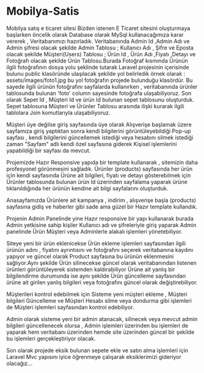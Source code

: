 # Mobilya-Satis
Mobilya satış e ticaret sitesi
Bizden istenen E Ticaret sitesini oluşturmaya başlarken öncelik olarak Database olarak MySql kullanacağımıza karar vererek , Veritabanımızı hazırladık.
Veritabanında Admin Id ,Admin Adı ve Admin şifresi olacak şekilde Admin Tablosu ; Kullanıcı Adı , Şifre ve Eposta olacak şekilde Müşteri(Users) Tablosu ;
Ürün Id , Ürün Adı ,Fiyatı ,Detayı ve Fotoğrafı olacak şekilde Ürün Tablosu.Burada Fotoğraf kısmında Ürünün ilgili fotoğrafının dosya yolu şeklinde tutarak Laravel 
projesinin içerisinde bulunu public klasöründe ulaşılacak şekilde yol belirledik örnek olarak : assets/images/foto1.jpg bu yol fotoğrafın projede bulunduğu klasördür.
Bu sayede ilgili ürünün fotoğrafını sayfalarda kullanırken , veritabanında ürünler tablosunda bulunan 'foto' column sayesinde fotoğrafa ulaşabiliyoruz. Son olarak 
Sepet Id , Müşteri Id ve ürün Id bulunan sepet tablosunu oluşturduk. Sepet tablosuna Müşteri ve Ürünler Tablosu arasında ilişki kurarak ilgili tablolara Join komutlarıyla
ulaşabiliyoruz.

Müşteri üye değilse giriş sayfasında üye olarak Alışverişe başlamak üzere sayfamıza giriş yaptıktan sonra kendi bilgilerini görüntüleyebildiği Pop-up sayfası , kendi
bilgilerini güncellemek istediği veya hesabını silmek istediği zaman "Sayfam" adlı kendi özel sayfasına giderek Kişisel işlemlerini yapabildiği bir sayfası da mevcut.

Projemizde Hazır Responsive yapıda bir template kullanarak , sitemizin daha profesyonel görünmesini sağladık. Ürünler (products) sayfasında her ürün için kendi sayfasında
Ürüne ait bilgileri, fiyatı ve detayı gösterebilmek için Ürünler tablosunda bulunan ürün Id üzerinden sayfalama yaparak ürüne tıklanıldığında her ürünün kendine ait bilgi
sayfalarını oluşturduk.

Anasayfamızda Ürünlere ait kampanya , indirim , alışverişe başla (products) sayfasına gidiş ve haberler gibi sade ama güzel bir Hazır template kullandık.

Projenin Admin Panelinde yine Hazır responsive bir yapı kullanarak burada Admin yetkisine sahip kişiler Kullanıcı adı ve şifreleriyle giriş yaparak Admin panelinde Ürün
Müşteri veya Adminlerle alakalı işlemleri yönetebiliyor.

Siteye yeni bir ürün eklenicekse Ürün ekleme işlemleri sayfasından ilgili ürünün adını , fiyatını ayrıntısını ve fotoğrafını seçerek veritabanına kaydını yapıyor ve güncel
olarak Product sayfasına bu ürünün eklenmesini sağlıyor.Aynı şekilde Ürün silinecekse güncel olarak veritabanından listenen ürünleri görüntüleyerek sistemden kaldırabiliyor
Ürüne ait yanlış bir bilgilendirme durumunda ise aynı şekilde Ürün güncelleme sayfasından ürüne ait girilen yanlış bilgileri veya fotoğrafını güncel olarak değiştirebiliyor.

Müşterileri kontrol edebilmek için Sisteme yeni müşteri ekleme , Müşteri bilgileri Güncelleme ve Müşteri Hesabı silme veya dondurma gibi işlemleri de Müşteri
işlemleri sayfasından kontrol edebiliyor.

Admin olarak sisteme yeni bir admin atanacak, silinecek veya mevcut admin bilgileri güncellenecek olursa , Admin işlemleri üzerinden bu işlemleri de yaparak hem veritabanı
üzerinden hemde site üzerinden güncel bir şekilde bu işlemleri gerçekleştiriyor olacak.

Son olarak projede eksik bulunan sepete ekle ve satın alma işlemleri için Laravel Mvc yapısını iyice öğrenmeye çalışarak eksiklerimizi gideriyor olacağız...
